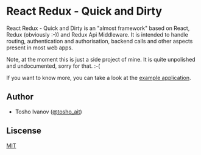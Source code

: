 # React Redux - Quick and Dirty

React Redux - Quick and Dirty is an "almost framework" based on React, Redux (obviously :-)) and Redux Api Middleware. 
It is intended to handle routing, authentication and authorisation, backend calls and other aspects present in most web apps. 

Note, at the moment this is just a side project of mine. It is quite unpolished and undocumented, sorry for that. :-(

If you want to know more, you can take a look at the [example application](https://github.com/tosho-ait/rr-qd-example-auth/blob/master/README.md).


## Author

- Tosho Ivanov ([@tosho_ait](https://twitter.com/tosho_ait))

## Liscense

[MIT](/LICENSE.md)